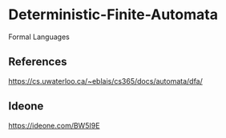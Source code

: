 # Deterministic-Finite-Automata
Formal Languages

## References

https://cs.uwaterloo.ca/~eblais/cs365/docs/automata/dfa/

## Ideone

https://ideone.com/BW5I9E
